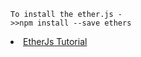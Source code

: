 ```shell
To install the ether.js -
>>npm install --save ethers
```

<li class="masthead__menu-item">
    <a href="https://onedrive.live.com/view.aspx?resid=9CA786A045148134!501&ithint=file%2cpptx&authkey=!AJti-gwni2Ronkc">EtherJs Tutorial</a>
</li>
